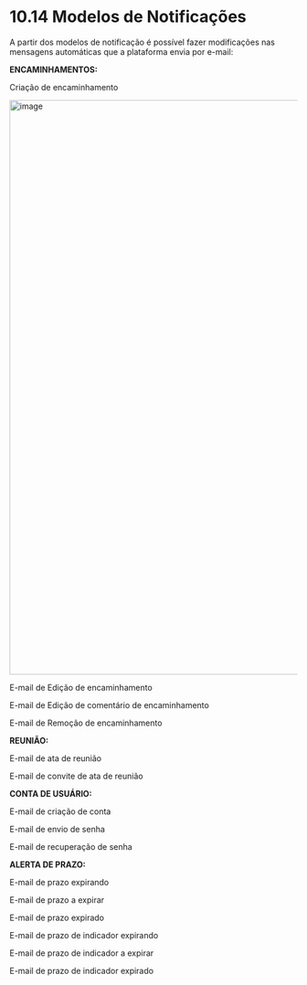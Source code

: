 # 10.14 Modelos de Notificações

A partir dos modelos de notificação é possível fazer modificações nas mensagens automáticas que a plataforma envia por e-mail:

**ENCAMINHAMENTOS:**

Criação de encaminhamento

<img width="1566" height="1006" alt="image" src="https://github.com/user-attachments/assets/77bddef3-b783-4bcb-ad5a-f5eb3a04569c" />

E-mail de Edição de encaminhamento

E-mail de Edição de comentário de encaminhamento

E-mail de Remoção de encaminhamento  

**REUNIÃO:**

E-mail de ata de reunião

E-mail de convite de ata de reunião

**CONTA DE USUÁRIO:**

E-mail de criação de conta

E-mail de envio de senha

E-mail de recuperação de senha

**ALERTA DE PRAZO:**

E-mail de prazo expirando

E-mail de prazo a expirar

E-mail de prazo expirado

E-mail de prazo de indicador expirando

E-mail de prazo de indicador a expirar

E-mail de prazo de indicador expirado

